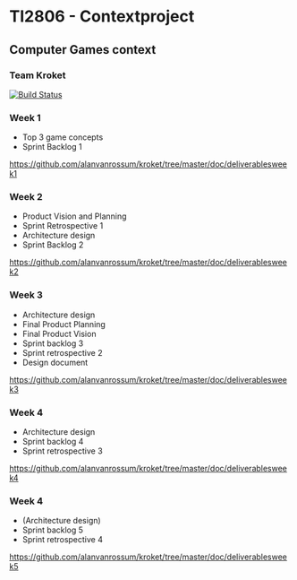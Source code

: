 # TI2806 - Contextproject
## Computer Games context
### Team Kroket

[![Build Status](https://api.travis-ci.org/alanvanrossum/kroket.svg?branch=master)](https://travis-ci.org/alanvanrossum/kroket)

### Week 1

- Top 3 game concepts 
- Sprint Backlog 1  

https://github.com/alanvanrossum/kroket/tree/master/doc/deliverablesweek1

### Week 2

- Product Vision and Planning
- Sprint Retrospective 1 
- Architecture design 
- Sprint Backlog 2  

https://github.com/alanvanrossum/kroket/tree/master/doc/deliverablesweek2

### Week 3

- Architecture design
- Final Product Planning
- Final Product Vision
- Sprint backlog 3
- Sprint retrospective 2
- Design document

https://github.com/alanvanrossum/kroket/tree/master/doc/deliverablesweek3

### Week 4

- Architecture design
- Sprint backlog 4
- Sprint retrospective 3

https://github.com/alanvanrossum/kroket/tree/master/doc/deliverablesweek4

### Week 4

- (Architecture design)
- Sprint backlog 5
- Sprint retrospective 4

https://github.com/alanvanrossum/kroket/tree/master/doc/deliverablesweek5
